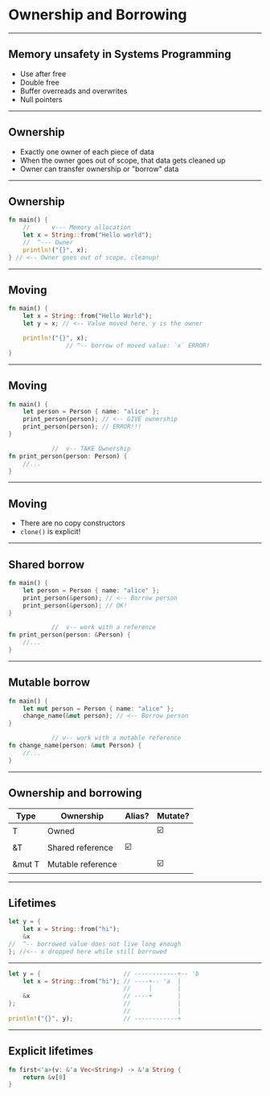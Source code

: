 # Ownership and Borrowing

---

## Memory unsafety in Systems Programming

- Use after free
- Double free
- Buffer overreads and overwrites
- Null pointers

---

## Ownership

- Exactly one owner of each piece of data
- When the owner goes out of scope, that data gets cleaned up
- Owner can transfer ownership or "borrow" data

---

## Ownership

```rust
fn main() {
    //      v--- Memory allocation
    let x = String::from("Hello world");
    //  ^--- Owner
    println!("{}", x);
} // <-- Owner goes out of scope, cleanup!
```

---

## Moving

```rust
fn main() {
    let x = String::from("Hello World");
    let y = x; // <-- Value moved here. y is the owner

    println!("{}", x);
                // ^-- borrow of moved value: `x` ERROR!
}
```

---

## Moving

```rust
fn main() {
    let person = Person { name: "alice" };
    print_person(person); // <-- GIVE ownership
    print_person(person); // ERROR!!!
}

            //  v-- TAKE Ownership
fn print_person(person: Person) {
    //...
}
```

---

## Moving

- There are no copy constructors
- `clone()` is explicit!

---

## Shared borrow

```rust
fn main() {
    let person = Person { name: "alice" };
    print_person(&person); // <-- Borrow person
    print_person(&person); // OK!
}

            //  v-- work with a reference
fn print_person(person: &Person) {
    //...
}
```

---

## Mutable borrow

```rust
fn main() {
    let mut person = Person { name: "alice" };
    change_name(&mut person); // <-- Borrow person
}

            // v-- work with a mutable reference
fn change_name(person: &mut Person) {
    //...
}
```

---

## Ownership and borrowing

| Type   | Ownership        | Alias? | Mutate? |
|--------|------------------|--------|---------|
| T      | Owned            |        |    ☑️    |
| &T     | Shared reference |   ☑️    |         |
| &mut T | Mutable reference|        |    ☑️    |


---

## Lifetimes

```rust
let y = {
    let x = String::from("hi");
    &x
//  ^-- borrowed value does not live long enough
}; //<-- x dropped here while still borrowed
```

---


```rust
let y = {                       // ------------+-- 'b
    let x = String::from("hi"); // ----+-- 'a  |
                                //     |       |
    &x                          // ----+       |
};                              //             |
                                //             |
println!("{}", y);              // ------------+
```

---

## Explicit lifetimes

```rust
fn first<'a>(v: &'a Vec<String>) -> &'a String {
    return &v[0]
}
```

